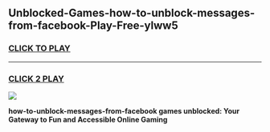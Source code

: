 
## Unblocked-Games-how-to-unblock-messages-from-facebook-Play-Free-ylww5
<h3>
<a href="https://premium76.site?title=how-to-unblock-messages-from-facebook&ref=18A1">CLICK TO PLAY</a></h3>
<hr>

<h3>
<a href="https://premium76.site?title=how-to-unblock-messages-from-facebook&ref=18A1">CLICK 2 PLAY</a>
  
</h3>

<a href="https://premium76.site?title=how-to-unblock-messages-from-facebook&ref=18A1"><img src="https://clearcache.store/games.png"></a>


**how-to-unblock-messages-from-facebook games unblocked: Your Gateway to Fun and Accessible Online Gaming**
